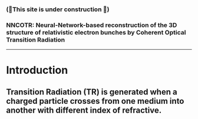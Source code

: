 
### (🚀This site is under construction 🚀)
### NNCOTR: Neural-Network-based reconstruction of the 3D structure of relativistic electron bunches by Coherent Optical Transition Radiation

---
# Introduction
## Transition Radiation (TR) is generated when a charged particle crosses from one medium into another with different index of refractive. 

